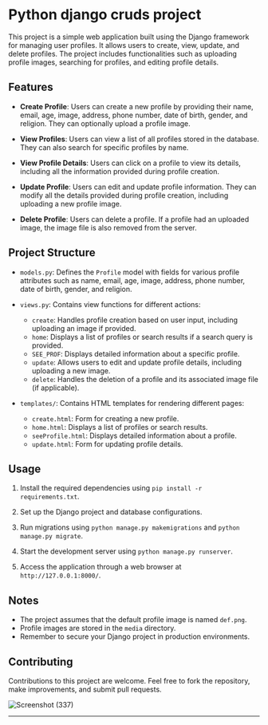 # Python django cruds project

This project is a simple web application built using the Django framework for managing user profiles. It allows users to create, view, update, and delete profiles. The project includes functionalities such as uploading profile images, searching for profiles, and editing profile details.

## Features

- **Create Profile**: Users can create a new profile by providing their name, email, age, image, address, phone number, date of birth, gender, and religion. They can optionally upload a profile image.

- **View Profiles**: Users can view a list of all profiles stored in the database. They can also search for specific profiles by name.

- **View Profile Details**: Users can click on a profile to view its details, including all the information provided during profile creation.

- **Update Profile**: Users can edit and update profile information. They can modify all the details provided during profile creation, including uploading a new profile image.

- **Delete Profile**: Users can delete a profile. If a profile had an uploaded image, the image file is also removed from the server.

## Project Structure

- `models.py`: Defines the `Profile` model with fields for various profile attributes such as name, email, age, image, address, phone number, date of birth, gender, and religion.

- `views.py`: Contains view functions for different actions:
  - `create`: Handles profile creation based on user input, including uploading an image if provided.
  - `home`: Displays a list of profiles or search results if a search query is provided.
  - `SEE_PROF`: Displays detailed information about a specific profile.
  - `update`: Allows users to edit and update profile details, including uploading a new image.
  - `delete`: Handles the deletion of a profile and its associated image file (if applicable).

- `templates/`: Contains HTML templates for rendering different pages:
  - `create.html`: Form for creating a new profile.
  - `home.html`: Displays a list of profiles or search results.
  - `seeProfile.html`: Displays detailed information about a profile.
  - `update.html`: Form for updating profile details.

## Usage

1. Install the required dependencies using `pip install -r requirements.txt`.

2. Set up the Django project and database configurations.

3. Run migrations using `python manage.py makemigrations` and `python manage.py migrate`.

4. Start the development server using `python manage.py runserver`.

5. Access the application through a web browser at `http://127.0.0.1:8000/`.

## Notes

- The project assumes that the default profile image is named `def.png`.
- Profile images are stored in the `media` directory.
- Remember to secure your Django project in production environments.

## Contributing

Contributions to this project are welcome. Feel free to fork the repository, make improvements, and submit pull requests.

![Screenshot (337)](https://github.com/Avinanda2370/Cruds-app-django/assets/102664151/df379868-4cee-4ae5-bf47-6765807d5c23)



---

